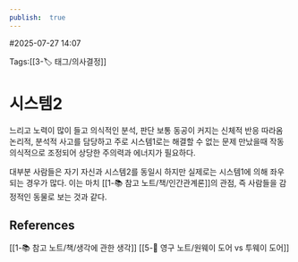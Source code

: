 ```yaml
---
publish:  true
---
```

#2025-07-27 14:07

Tags:[[3-🏷️ 태그/의사결정]]
# 시스템2
느리고 노력이 많이 들고 의식적인 분석, 판단
보통 동공이 커지는 신체적 반응 따라옴
논리적, 분석적 사고를 담당하고 주로 시스템1로는 해결할 수 없는 문제 만났을때 작동
의식적으로 조정되어 상당한 주의력과 에너지가 필요하다.

대부분 사람들은 자기 자신과 시스템2를 동일시 하지만
실제로는 시스템1에 의해 좌우되는 경우가 많다.
이는 마치 [[1-📚 참고 노트/책/인간관계론]]의 관점, 즉 사람들을 감정적인 동물로 보는 것과 같다.
## References
[[1-📚 참고 노트/책/생각에 관한 생각]]
[[5-💎 영구 노트/원웨이 도어 vs 투웨이 도어]]